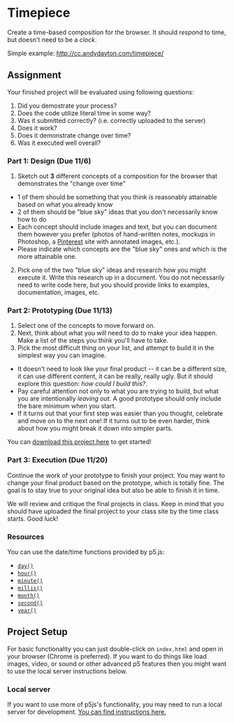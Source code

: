 # Timepiece

Create a time-based composition for the browser. It should _respond_ to time, but doesn't need to be a _clock_.

Simple example: http://cc.andydayton.com/timepiece/

## Assignment

Your finished project will be evaluated using following questions:

 1. Did you demostrate your process?
 2. Does the code utilize literal time in some way?
 3. Was it submitted correctly? (i.e. correctly uploaded to the server)
 4. Does it work?
 5. Does it demonstrate change over time?
 6. Was it executed well overall?

### Part 1: Design (Due 11/6)

 1. Sketch out **3** different concepts of a composition for the browser that demonstrates the "change over time"
  * 1 of them should be something that you think is reasonably attainable based on what you already know
  * 2 of them should be "blue sky" ideas that you don't necessarily know how to do
  * Each concept should include images and text, but you can document them however you prefer (photos of hand-written notes, mockups in Photoshop, a [Pinterest](http://pinterest.com/) site with annotated images, etc.).
  * Please indicate which concepts are the "blue sky" ones and which is the more attainable one.
 2. Pick one of the two "blue sky" ideas and research how you might execute it. Write this research up in a document. You do not necessarily need to write code here, but you should provide links to examples, documentation, images, etc.

### Part 2: Prototyping (Due 11/13)
 
 1. Select one of the concepts to move forward on.
 2. Next, think about what you will need to do to make your idea happen. Make a list of the steps you think you'll have to take.
 3. Pick the most difficult thing on your list, and attempt to build it in the simplest way you can imagine.
  * It doesn't need to look like your final product -- it can be a different size, it can use different content, it can be really, really ugly. But it should explore this question: _how could I build this?_.
  * Pay careful attention not only to what you are trying to build, but what you are intentionally _leaving out_. A good prototype should only include the bare minimum when you start.
  * If it turns out that your first step was easier than you thought, celebrate and move on to the next one! If it turns out to be even harder, think about how you might break it down into simpler parts.

You can [download this project here](https://github.com/parsons-cc/timepiece/archive/gh-pages.zip) to get started!

### Part 3: Execution (Due 11/20)

Continue the work of your prototype to finish your project. You may want to change your final product based on the prototype, which is totally fine. The goal is to stay true to your original idea but also be able to finish it in time.

We will review and critique the final projects in class. Keep in mind that you should have uploaded the final project to your class site by the time class starts. Good luck!

### Resources

You can use the date/time functions provided by p5.js:

 * [`day()`](http://p5js.org/reference/#/p5/day)
 * [`hour()`](http://p5js.org/reference/#/p5/hour)
 * [`minute()`](http://p5js.org/reference/#/p5/minute)
 * [`millis()`](http://p5js.org/reference/#/p5/millis)
 * [`month()`](http://p5js.org/reference/#/p5/month)
 * [`second()`](http://p5js.org/reference/#/p5/second)
 * [`year()`](http://p5js.org/reference/#/p5/year)


## Project Setup

For basic functionality you can just double-click on `index.html` and open in your browser (Chrome is preferred). If you want to do things like load images, video, or sound or other advanced p5 features then you might want to use the local server instructions below.

### Local server

If you want to use more of p5js's functionality, you may need to run a local server for development. [You can find instructions here.](https://gist.github.com/daytona1/3a687b46a43236055819)
